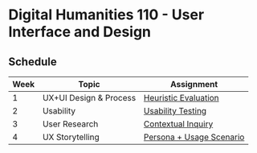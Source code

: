 # Digital Humanities 110 - User Interface and Design

## Schedule
| Week | Topic                  | Assignment                                  | 
| -----|------------------------|---------------------------------------------|
| 1	   | UX+UI Design & Process |[Heuristic Evaluation](https://github.com/make-a-mark/dh110/tree/main/Assignment%201)                   |
| 2    | Usability              |[Usability Testing](https://github.com/make-a-mark/dh110/tree/main/Assignment%202)                      | 
| 3    | User Research              |[Contextual Inquiry](https://github.com/make-a-mark/dh110/tree/main/Assignment%203)                      |
| 4    | UX Storytelling              |[Persona + Usage Scenario](https://github.com/make-a-mark/dh110/tree/main/Assignment%204)                      |  